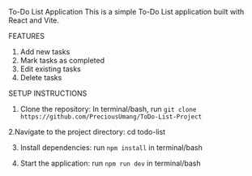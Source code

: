 To-Do List Application
This is a simple To-Do List application built with React and Vite.

FEATURES

1. Add new tasks
2. Mark tasks as completed
3. Edit existing tasks
4. Delete tasks


SETUP INSTRUCTIONS

1. Clone the repository:
In terminal/bash, run `git clone https://github.com/PreciousUmang/ToDo-List-Project`

2.Navigate to the project directory:
cd todo-list

3. Install dependencies:
run `npm install` in terminal/bash

4. Start the application:
run `npm run dev` in terminal/bash
